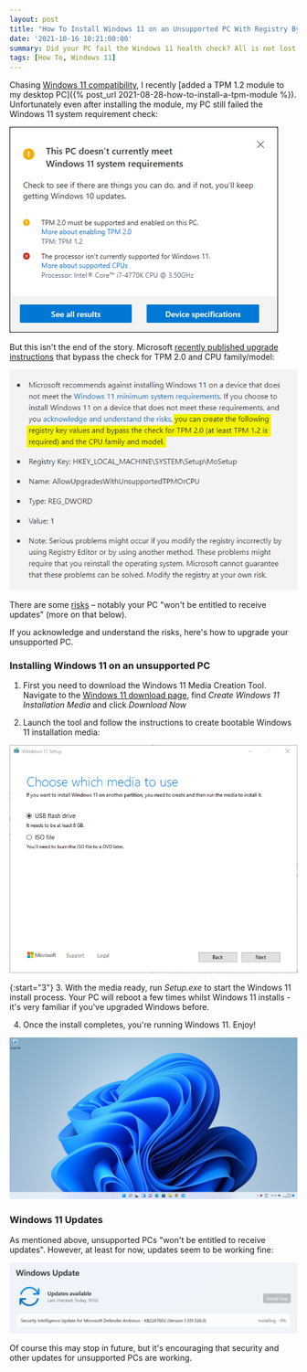 ```yaml
---
layout: post
title: "How To Install Windows 11 on an Unsupported PC With Registry Bypass"
date: '2021-10-16 10:21:00:00'
summary: Did your PC fail the Windows 11 health check? All is not lost – you may still be able to upgrade ...
tags: [How To, Windows 11]
---
```


Chasing <a href="https://docs.microsoft.com/en-us/windows/whats-new/windows-11-requirements" target="_blank">Windows 11 compatibility</a>, I recently [added a TPM 1.2 module to my desktop PC]({% post_url 2021-08-28-how-to-install-a-tpm-module %}). Unfortunately even after installing the module, my PC still failed the Windows 11 system requirement check:

![](/img/posts/windows-11-pc-health-check-app-tool.png)

But this isn't the end of the story. Microsoft <a href="https://support.microsoft.com/en-us/windows/ways-to-install-windows-11-e0edbbfb-cfc5-4011-868b-2ce77ac7c70e" target="_blank">recently published upgrade instructions</a> that bypass the check for TPM 2.0 and CPU family/model:

![](/img/posts/windows-11-bypass-check-for-tpm-20-and-cpu-family-model.png)

There are some <a href="https://support.microsoft.com/en-us/windows/installing-windows-11-on-devices-that-don-t-meet-minimum-system-requirements-0b2dc4a2-5933-4ad4-9c09-ef0a331518f1" target="_blank">risks</a> – notably your PC "won't be entitled to receive updates" (more on that below).

If you acknowledge and understand the risks, here's how to upgrade your unsupported PC.


### Installing Windows 11 on an unsupported PC

1. First you need to download the Windows 11 Media Creation Tool. Navigate to the <a href="https://www.microsoft.com/en-us/software-download/windows11" target="_blank">Windows 11 download page</a>, find *Create Windows 11 Installation Media* and click *Download Now* 

2. Launch the tool and follow the instructions to create bootable Windows 11 installation media:

![](/img/posts/windows-11-media-creation-tool-create-media.png)

{:start="3"}
3. With the media ready, run *Setup.exe* to start the Windows 11 install process. Your PC will reboot a few times whilst Windows 11 installs - it's very familiar if you've upgraded Windows before.

4. Once the install completes, you're running Windows 11. Enjoy!

![](/img/posts/welcome-to-windows-11.png)


### Windows 11 Updates

As mentioned above, unsupported PCs "won't be entitled to receive updates". However, at least for now, updates seem to be working fine:

![](/img/posts/windows-11-security-updates-cropped.png)

Of course this may stop in future, but it's encouraging that security and other updates for unsupported PCs are working.
